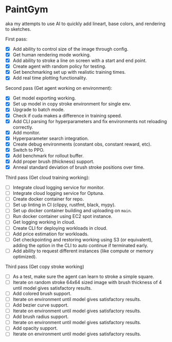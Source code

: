 # PaintGym
aka my attempts to use AI to quickly add lineart, base colors, and rendering to sketches.

First pass:
- [x] Add ability to control size of the image through config.
- [x] Get human rendering mode working.
- [x] Add ability to stroke a line on screen with a start and end point.
- [x] Create agent with random policy for testing.
- [x] Get benchmarking set up with realistic training times.
- [x] Add real time plotting functionality.

Second pass (Get agent working on environment):
- [x] Get model exporting working.
- [x] Set up model in copy stroke environment for single env.
- [x] Upgrade to batch mode.
- [x] Check if cuda makes a difference in training speed.
- [x] Add CLI parsing for hyperparameters and fix environments not reloading correctly.
- [x] Add monitor.
- [x] Hyperparameter search integration.
- [x] Create debug environments (constant obs, constant reward, etc).
- [x] Switch to PPO.
- [x] Add benchmark for rollout buffer.
- [x] Add proper brush (thickness) support.
- [x] Anneal standard deviation of brush stroke positions over time.

Third pass (Get cloud training working):
- [ ] Integrate cloud logging service for monitor.
- [ ] Integrate cloud logging service for Optuna.
- [ ] Create docker container for repo.
- [ ] Set up linting in CI (clippy, rustfmt, black, mypy).
- [ ] Set up docker container building and uploading on `main`.
- [ ] Run docker container using EC2 spot instance.
- [ ] Get logging working in cloud.
- [ ] Create CLI for deploying workloads in cloud.
- [ ] Add price estimation for workloads.
- [ ] Get checkpointing and restoring working using S3 (or equivalent), adding the option in the CLI to auto continue if terminated early.
- [ ] Add ability to request different instances (like compute or memory optimized).

Third pass (Get copy stroke working)
- [ ] As a test, make sure the agent can learn to stroke a simple square.
- [ ] Iterate on random stroke 64x64 sized image with brush thickness of 4 until model gives satisfactory results.
- [ ] Add colored brush support.
- [ ] Iterate on environment until model gives satisfactory results.
- [ ] Add bezier curve support.
- [ ] Iterate on environment until model gives satisfactory results.
- [ ] Add brush radius support.
- [ ] Iterate on environment until model gives satisfactory results.
- [ ] Add opacity support.
- [ ] Iterate on environment until model gives satisfactory results.